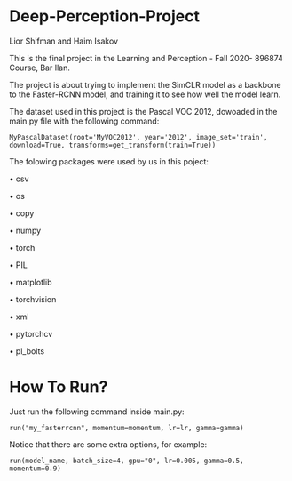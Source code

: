 # Deep-Perception-Project

Lior Shifman and Haim Isakov

This is the final project in the Learning and Perception - Fall 2020- 896874 Course, Bar Ilan.

The project is about trying to implement the SimCLR model as a backbone to the Faster-RCNN model, and training it to see how well the model learn.

The dataset used in this project is the Pascal VOC 2012, dowoaded in the main.py file with the following command:
```
MyPascalDataset(root='MyVOC2012', year='2012', image_set='train', download=True, transforms=get_transform(train=True))
```

The folowing packages were used by us in this poject:

• csv

• os

• copy 

• numpy 

• torch

• PIL

• matplotlib 

• torchvision

• xml

• pytorchcv

• pl_bolts


# How To Run?
Just run the following command inside main.py:

```
run("my_fasterrcnn", momentum=momentum, lr=lr, gamma=gamma)
```

Notice that there are some extra options, for example:

```
run(model_name, batch_size=4, gpu="0", lr=0.005, gamma=0.5, momentum=0.9)
```
